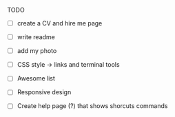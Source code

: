 TODO
- [ ] create a CV and hire me page
- [ ] write readme
- [ ] add my photo
- [ ] CSS style -> links and terminal tools
- [ ] Awesome list
- [ ] Responsive design
- [ ] Create help page (?) that shows shorcuts commands


